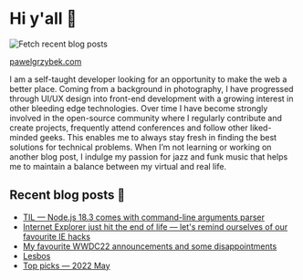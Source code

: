 # Hi y'all 👋

![Fetch recent blog posts](https://github.com/pawelgrzybek/pawelgrzybek/workflows/Fetch%20recent%20blog%20posts/badge.svg)

[pawelgrzybek.com](https://pawelgrzybek.com)

I am a self-taught developer looking for an opportunity to make the web a better place. Coming from a background in photography, I have progressed through UI/UX design into front-end development with a growing interest in other bleeding edge technologies. Over time I have become strongly involved in the open-source community where I regularly contribute and create projects, frequently attend conferences and follow other liked-minded geeks. This enables me to always stay fresh in finding the best solutions for technical problems. When I’m not learning or working on another blog post, I indulge my passion for jazz and funk music that helps me to maintain a balance between my virtual and real life.

## Recent blog posts 📝

<!-- FEED-START -->
- [TIL — Node.js 18.3 comes with command-line arguments parser](https://pawelgrzybek.com/til-node-js-18-3-comes-with-command-line-arguments-parser/)
- [Internet Explorer just hit the end of life — let's remind ourselves of our favourite IE hacks](https://pawelgrzybek.com/internet-explorer-just-hit-the-end-of-life-lets-remind-ourselves-of-our-favourite-ie-hacks/)
- [My favourite WWDC22 announcements and some disappointments](https://pawelgrzybek.com/my-favourite-wwdc22-announcements-and-some-disappointments/)
- [Lesbos](https://pawelgrzybek.com/lesbos/)
- [Top picks — 2022 May](https://pawelgrzybek.com/top-picks-2022-may/)
<!-- FEED-END -->
